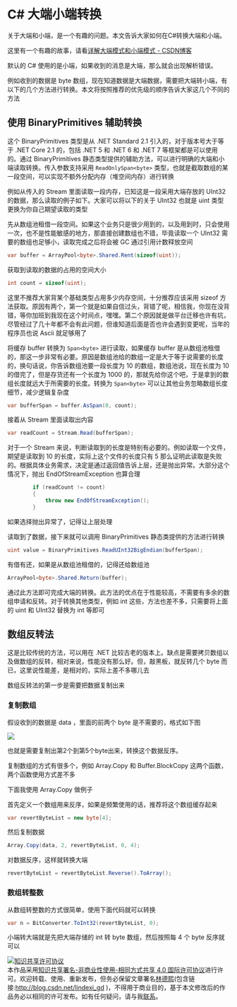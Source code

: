 
# C# 大端小端转换

关于大端和小端，是一个有趣的问题。本文告诉大家如何在C#转换大端和小端。

<!--more-->


<!-- CreateTime:2019/8/31 16:55:58 -->


这里有一个有趣的故事，请看[详解大端模式和小端模式 - CSDN博客](https://blog.csdn.net/ce123_zhouwei/article/details/6971544 )

默认的 C# 使用的是小端，如果收到的消息是大端，那么就会出现解析错误。

例如收到的数据是 byte 数组，现在知道数据是大端数据，需要把大端转小端，有以下的几个方法进行转换。本文将按照推荐的优先级的顺序告诉大家这几个不同的方法

## 使用 BinaryPrimitives 辅助转换

这个 BinaryPrimitives 类型是从 .NET Standard 2.1 引入的，对于版本号大于等于 .NET Core 2.1 的，包括 .NET 5 和 .NET 6 和 .NET 7 等框架都是可以使用的。通过 BinaryPrimitives 静态类型提供的辅助方法，可以进行明确的大端和小端读取转换。传入参数支持采用 `ReadOnlySpan<byte>` 类型，也就是截取数组的某一段空间，可以实现不额外分配内存（堆空间内存）进行转换

例如从传入的 Stream 里面读取一段内存，已知这是一段采用大端存放的 UInt32 的数据，那么读取的例子如下。大家可以将以下的关于 UInt32 也就是 uint 类型更换为你自己期望读取的类型

先从数组池租借一段空间。如果这个业务只是很少用到的，以及用到时，只会使用一次，也不是性能敏感的地方，那直接创建数组也不错，毕竟读取一个 UInt32 需要的数组也足够小，读取完成之后将会被 GC 通过引用计数释放空间

```csharp
var buffer = ArrayPool<byte>.Shared.Rent(sizeof(uint));
```

获取到读取的数据的占用的空间大小

```csharp
int count = sizeof(uint);
```

这里不推荐大家背某个基础类型占用多少内存空间，十分推荐应该采用 sizeof 方法获取。原因有两个，第一个就是如果自信过头，背错了呢，相信我，你现在没背错，等你加班到我现在这个时间点，嘿嘿。第二个原因就是做平台迁移也许有坑，尽管经过了几十年都不会有此问题，但谁知道后面是否也许会遇到变更呢，当年的程序员也说 Ascii 就足够用了

将缓存 buffer 转换为 `Span<byte>` 进行读取，如果缓存 buffer 是从数组池租借的，那这一步非常有必要。原因是数组池给的数组一定是大于等于说需要的长度的，换句话说，你告诉数组池要一段长度为 10 的数组，数组池说，现在长度为 10 的借完了，但是存货还有一个长度为 1000 的，那就先给你这个吧，于是拿到的数组长度就远大于所需要的长度。转换为 `Span<byte>` 可以让其他业务忽略数组长度细节，减少逻辑复杂度

```csharp
var bufferSpan = buffer.AsSpan(0, count);
```

接着从 Stream 里面读取出内容

```csharp
var readCount = Stream.Read(bufferSpan);
```

对于一个 Stream 来说，判断读取到的长度是特别有必要的。例如读取一个文件，期望是读取到 10 的长度，实际上这个文件的长度只有 5 那么证明此读取是失败的。根据具体业务需求，决定是通过返回值告诉上层，还是抛出异常。大部分这个情况下，抛出 EndOfStreamException 也算合理

```csharp
        if (readCount != count)
        {
            throw new EndOfStreamException();
        }
```

如果选择抛出异常了，记得让上层处理

读取到了数据，接下来就可以调用 BinaryPrimitives 静态类提供的方法进行转换

```csharp
uint value = BinaryPrimitives.ReadUInt32BigEndian(bufferSpan);
```

有借有还，如果是从数组池租借的，记得还给数组池

```csharp
ArrayPool<byte>.Shared.Return(buffer);
```

通过此方法即可完成大端的转换。此方法的优点在于性能较高，不需要有多余的数组申请和反转。对于转换其他类型，例如 int 这些，方法也差不多，只需要将上面的 uint 和 UInt32 替换为 int 等即可

## 数组反转法

这是比较传统的方法，可以用在 .NET 比较古老的版本上。缺点是需要拷贝数组以及做数组的反转，相对来说，性能没有那么好。但，敲黑板，就反转几个 byte 而已，这里说性能差，是相对的，实际上差不多哪儿去

数组反转法的第一步是需要把数据复制出来

### 复制数组

假设收到的数据是 data ，里面的前两个 byte 是不需要的，格式如下图

![](http://image.acmx.xyz/lindexi%2F2018528102650406.jpg)

也就是需要复制出第2个到第5个byte出来，转换这个数据反序。

复制数组的方式有很多个，例如 Array.Copy 和 Buffer.BlockCopy 这两个函数，两个函数使用方式差不多

下面我使用 Array.Copy 做例子

首先定义一个数组用来反序，如果是频繁使用的话，推荐将这个数组缓存起来

```csharp
var revertByteList = new byte[4];
```

然后复制数据

```csharp
Array.Copy(data, 2, revertByteList, 0, 4);
```

对数据反序，这样就转换大端

```csharp
revertByteList = revertByteList.Reverse().ToArray();
```

### 数组转整数

从数组转整数的方式很简单，使用下面代码就可以转换

```csharp
var n = BitConverter.ToInt32(revertByteList, 0);
```

小端转大端就是先把大端存储的 int 转 byte 数组，然后按照每 4 个 byte 反序就可以





<a rel="license" href="http://creativecommons.org/licenses/by-nc-sa/4.0/"><img alt="知识共享许可协议" style="border-width:0" src="https://licensebuttons.net/l/by-nc-sa/4.0/88x31.png" /></a><br />本作品采用<a rel="license" href="http://creativecommons.org/licenses/by-nc-sa/4.0/">知识共享署名-非商业性使用-相同方式共享 4.0 国际许可协议</a>进行许可。欢迎转载、使用、重新发布，但务必保留文章署名[林德熙](http://blog.csdn.net/lindexi_gd)(包含链接:http://blog.csdn.net/lindexi_gd )，不得用于商业目的，基于本文修改后的作品务必以相同的许可发布。如有任何疑问，请与我[联系](mailto:lindexi_gd@163.com)。